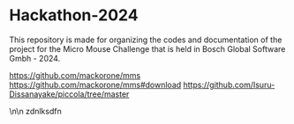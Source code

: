 # Hackathon-2024
This repository is made for organizing the codes and documentation of the project for the Micro Mouse Challenge that is held in Bosch Global Software Gmbh - 2024.

https://github.com/mackorone/mms
https://github.com/mackorone/mms#download
https://github.com/Isuru-Dissanayake/piccola/tree/master

\n\n
zdnlksdfn
